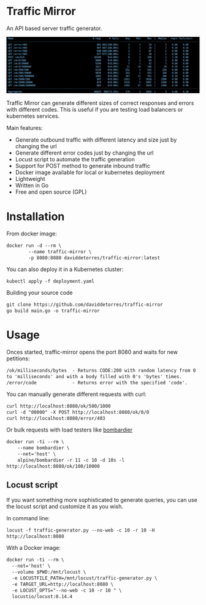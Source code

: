# Traffic Mirror
An API based server traffic generator. 

![locust screenshot](./images/locust-screenshot.png)

Traffic Mirror can generate different sizes of correct responses and errors with different codes. This is useful if you are testing load balancers or kubernetes services.

Main features: 
* Generate outbound traffic with different latency and size just by changing the url
* Generate different error codes just by changing the url
* Locust script to automate the traffic generation
* Support for POST method to generate inbound traffic 
* Docker image available for local or kubernetes deployment
* Lightweight
* Written in Go
* Free and open source (GPL)

# Installation
From docker image:
```
docker run -d --rm \
        --name traffic-mirror \
        -p 8080:8080 daviddetorres/traffic-mirror:latest
```

You can also deploy it in a Kubernetes cluster:
```
kubectl apply -f deployment.yaml
```

Building your source code
```
git clone https://github.com/daviddetorres/traffic-mirror
go build main.go -o traffic-mirror
```

# Usage
Onces started, traffic-mirror opens the port 8080 and waits for new petitions:
```
/ok/milliseconds/bytes  - Returns CODE:200 with random latency from 0 to 'milliseconds' and with a body filled with 0's 'bytes' times.
/error/code             - Returns error with the specified 'code'.
```

You can manually generate different requests with curl: 
```
curl http://localhost:8080/ok/500/1000
curl -d "00000" -X POST http://localhost:8080/ok/0/0
curl http://localhost:8080/error/403
```

Or bulk requests with load testers like [bombardier](https://github.com/codesenberg/bombardier)
```
docker run -ti --rm \
    --name bombardier \
    --net='host' \
    alpine/bombardier -r 11 -c 10 -d 10s -l http://localhost:8080/ok/100/10000
```


## Locust script
If you want something more sophisticated to generate queries, you can use the locust script and customize it as you wish. 

In command line:
```
locust -f traffic-generator.py --no-web -c 10 -r 10 -H http://localhost:8080
```

With a Docker image:
```
docker run -ti --rm \
  --net='host' \
  --volume $PWD:/mnt/locust \
  -e LOCUSTFILE_PATH=/mnt/locust/traffic-generator.py \
  -e TARGET_URL=http://localhost:8080 \
  -e LOCUST_OPTS="--no-web -c 10 -r 10 " \
  locustio/locust:0.14.4
```
